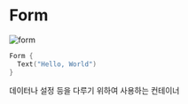 # Form

![form](https://github.com/LURKS02/LearningApp/blob/main/docs/images/스크린샷%202023-01-08%20오전%2010.05.53.png?raw=true)


```swift
Form {
  Text("Hello, World")
}
```
데이터나 설정 등을 다루기 위하여 사용하는 컨테이너
